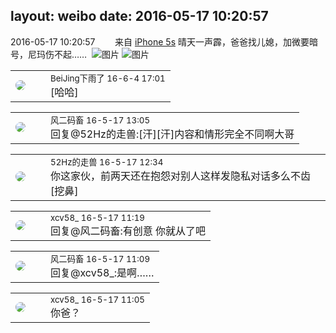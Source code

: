 layout: weibo
date: 2016-05-17 10:20:57
---
<meta name="referrer" content="no-referrer" />

2016-05-17 10:20:57  &nbsp;&nbsp;&nbsp;&nbsp;&nbsp;&nbsp; 来自 <a href="sinaweibo://customweibosource" rel="nofollow">iPhone 5s</a>
晴天一声霹，爸爸找儿媳，加微要暗号，尼玛伤不起…… ​​​
![图片](https://ww3.sinaimg.cn/large/6d2a6003gw1f3y5yx3hcej20hs0nsmyl.jpg)
![图片](https://ww3.sinaimg.cn/large/6d2a6003gw1f3y5ywnnc8j20hs0nsabm.jpg)

<table style="width: 100%;">
  <tr>
    <td style="width: 40px;"><img style="border-radius:50%" src="https://tva3.sinaimg.cn/crop.0.0.180.180.50/6d91dddfjw1e8qgp5bmzyj2050050aa8.jpg?KID=imgbed,tva&Expires=1624463425&ssig=skg1Pe727l"></td>
    <td colspan="2"><small>BeiJing下雨了 16-6-4 17:01</small><br/>[哈哈]</td>
  </tr>
</table>

<table style="width: 100%;">
  <tr>
    <td style="width: 40px;"><img style="border-radius:50%" src="https://tva3.sinaimg.cn/crop.0.0.639.639.50/6d2a6003jw8f3idy69w2gj20hs0hrt9g.jpg?KID=imgbed,tva&Expires=1624463425&ssig=gJLAThvxwV"></td>
    <td colspan="2"><small>风二码畜 16-5-17 13:05</small><br/>回复@52Hz的走兽:[汗][汗]内容和情形完全不同啊大哥</td>
  </tr>
</table>

<table style="width: 100%;">
  <tr>
    <td style="width: 40px;"><img style="border-radius:50%" src="https://tva4.sinaimg.cn/crop.0.0.180.180.50/8beaf773jw1e8qgp5bmzyj2050050aa8.jpg?KID=imgbed,tva&Expires=1624463425&ssig=CYyrPyfLyh"></td>
    <td colspan="2"><small>52Hz的走兽 16-5-17 12:34</small><br/>你这家伙，前两天还在抱怨对别人这样发隐私对话多么不齿[挖鼻]</td>
  </tr>
</table>

<table style="width: 100%;">
  <tr>
    <td style="width: 40px;"><img style="border-radius:50%" src="https://tva3.sinaimg.cn/crop.0.0.1242.1242.50/801f7e9ajw8f3peekcgoqj20yi0yidg9.jpg?KID=imgbed,tva&Expires=1624463425&ssig=puzfKS3B%2Bo"></td>
    <td colspan="2"><small>xcv58_ 16-5-17 11:19</small><br/>回复@风二码畜:有创意  你就从了吧</td>
  </tr>
</table>

<table style="width: 100%;">
  <tr>
    <td style="width: 40px;"><img style="border-radius:50%" src="https://tva3.sinaimg.cn/crop.0.0.639.639.50/6d2a6003jw8f3idy69w2gj20hs0hrt9g.jpg?KID=imgbed,tva&Expires=1624463425&ssig=gJLAThvxwV"></td>
    <td colspan="2"><small>风二码畜 16-5-17 11:09</small><br/>回复@xcv58_:是啊……</td>
  </tr>
</table>

<table style="width: 100%;">
  <tr>
    <td style="width: 40px;"><img style="border-radius:50%" src="https://tva3.sinaimg.cn/crop.0.0.1242.1242.50/801f7e9ajw8f3peekcgoqj20yi0yidg9.jpg?KID=imgbed,tva&Expires=1624463425&ssig=puzfKS3B%2Bo"></td>
    <td colspan="2"><small>xcv58_ 16-5-17 11:05</small><br/>你爸？</td>
  </tr>
</table>
